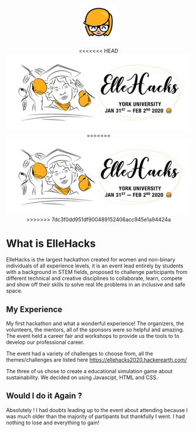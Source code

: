 <p align="center">
  <a href="https://ellehacks.com/"><img height="100px" alt="elle-hacks-logo" src="https://raw.githubusercontent.com/haphamo/elleHacks2020/readme/images/elle-hacks-logo.png"></a>
</p>
<p align="center">
<<<<<<< HEAD
   <a href="https://ellehacks.com/"><img alt="banner" src="https://raw.githubusercontent.com/haphamo/elleHacks2020/readme/images/elle-hacks-banner.jpg"></a>
=======
  <img alt="banner" src="https://raw.githubusercontent.com/haphamo/elleHacks2020/readme/images/elle-hacks-banner.jpg">
>>>>>>> 7dc3f0dd951df900489152406acc945e1a94424a
</p>

# What is ElleHacks
ElleHacks is the largest hackathon created for women and non-binary individuals of all experience levels, it is an event lead entirely by students with a background in STEM fields, proposed to challenge participants from different technical and creative disciplines to collaborate, learn, compete and show off their skills to solve real life problems in an inclusive and safe space.

## My Experience
My first hackathon and what a wonderful experience! The organizers, the volunteers, the mentors, all of the sponsors were so helpful and amazing. The event held a career fair and workshops to provide us the tools to to develop our professional career. 

The event had a variety of challenges to choose from, all the themes/challenges are listed here https://ellehacks2020.hackerearth.com/

The three of us chose to create a educational simulation game about sustainability. We decided on using Javascipt, HTML and CSS.

## Would I do it Again ?
Absolutely ! I had doubts leading up to the event about attending because I was much older than the majority of partipants but thankfully I went. I had nothing to lose and everything to gain! 
